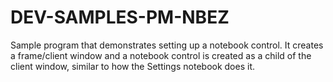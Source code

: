 # DEV-SAMPLES-PM-NBEZ
Sample program that demonstrates setting up a notebook control. It creates a frame/client window and a notebook control is created as a child of the client window, similar to how the Settings notebook does it.
